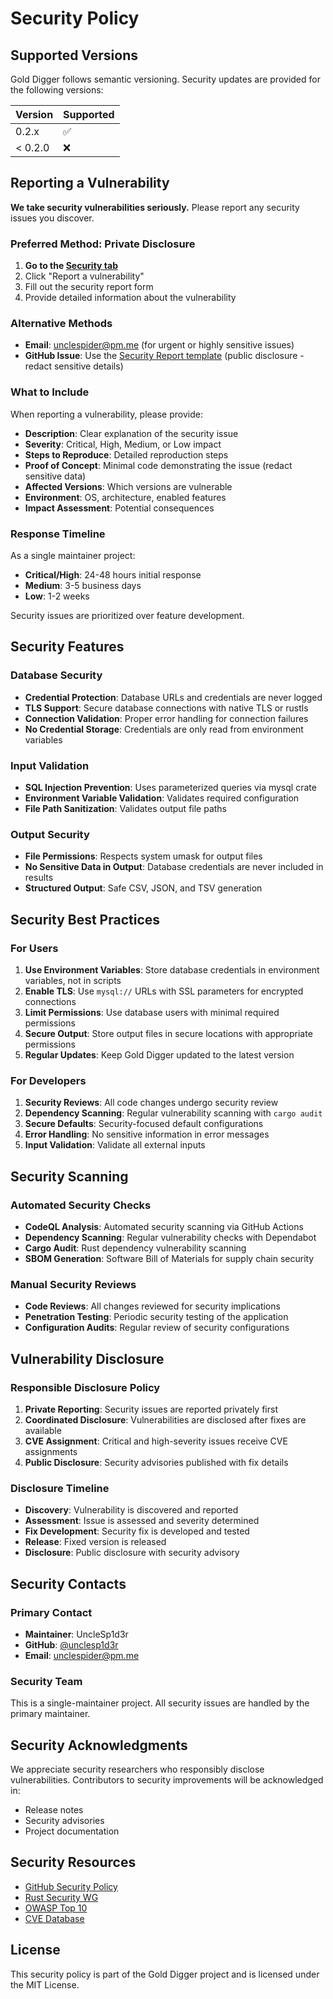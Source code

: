 # Security Policy

## Supported Versions

Gold Digger follows semantic versioning. Security updates are provided for the following versions:

| Version | Supported          |
| ------- | ------------------ |
| 0.2.x   | :white_check_mark: |
| < 0.2.0 | :x:                |

## Reporting a Vulnerability

**We take security vulnerabilities seriously.** Please report any security issues you discover.

### Preferred Method: Private Disclosure

1. **Go to the [Security tab](https://github.com/unclesp1d3r/gold_digger/security)**
2. Click "Report a vulnerability"
3. Fill out the security report form
4. Provide detailed information about the vulnerability

### Alternative Methods

- **Email**: <unclespider@pm.me> (for urgent or highly sensitive issues)
- **GitHub Issue**: Use the [Security Report template](https://github.com/unclesp1d3r/gold_digger/issues/new?template=security_report.yml) (public disclosure - redact sensitive details)

### What to Include

When reporting a vulnerability, please provide:

- **Description**: Clear explanation of the security issue
- **Severity**: Critical, High, Medium, or Low impact
- **Steps to Reproduce**: Detailed reproduction steps
- **Proof of Concept**: Minimal code demonstrating the issue (redact sensitive data)
- **Affected Versions**: Which versions are vulnerable
- **Environment**: OS, architecture, enabled features
- **Impact Assessment**: Potential consequences

### Response Timeline

As a single maintainer project:

- **Critical/High**: 24-48 hours initial response
- **Medium**: 3-5 business days
- **Low**: 1-2 weeks

Security issues are prioritized over feature development.

## Security Features

### Database Security

- **Credential Protection**: Database URLs and credentials are never logged
- **TLS Support**: Secure database connections with native TLS or rustls
- **Connection Validation**: Proper error handling for connection failures
- **No Credential Storage**: Credentials are only read from environment variables

### Input Validation

- **SQL Injection Prevention**: Uses parameterized queries via mysql crate
- **Environment Variable Validation**: Validates required configuration
- **File Path Sanitization**: Validates output file paths

### Output Security

- **File Permissions**: Respects system umask for output files
- **No Sensitive Data in Output**: Database credentials are never included in results
- **Structured Output**: Safe CSV, JSON, and TSV generation

## Security Best Practices

### For Users

1. **Use Environment Variables**: Store database credentials in environment variables, not in scripts
2. **Enable TLS**: Use `mysql://` URLs with SSL parameters for encrypted connections
3. **Limit Permissions**: Use database users with minimal required permissions
4. **Secure Output**: Store output files in secure locations with appropriate permissions
5. **Regular Updates**: Keep Gold Digger updated to the latest version

### For Developers

1. **Security Reviews**: All code changes undergo security review
2. **Dependency Scanning**: Regular vulnerability scanning with `cargo audit`
3. **Secure Defaults**: Security-focused default configurations
4. **Error Handling**: No sensitive information in error messages
5. **Input Validation**: Validate all external inputs

## Security Scanning

### Automated Security Checks

- **CodeQL Analysis**: Automated security scanning via GitHub Actions
- **Dependency Scanning**: Regular vulnerability checks with Dependabot
- **Cargo Audit**: Rust dependency vulnerability scanning
- **SBOM Generation**: Software Bill of Materials for supply chain security

### Manual Security Reviews

- **Code Reviews**: All changes reviewed for security implications
- **Penetration Testing**: Periodic security testing of the application
- **Configuration Audits**: Regular review of security configurations

## Vulnerability Disclosure

### Responsible Disclosure Policy

1. **Private Reporting**: Security issues are reported privately first
2. **Coordinated Disclosure**: Vulnerabilities are disclosed after fixes are available
3. **CVE Assignment**: Critical and high-severity issues receive CVE assignments
4. **Public Disclosure**: Security advisories published with fix details

### Disclosure Timeline

- **Discovery**: Vulnerability is discovered and reported
- **Assessment**: Issue is assessed and severity determined
- **Fix Development**: Security fix is developed and tested
- **Release**: Fixed version is released
- **Disclosure**: Public disclosure with security advisory

## Security Contacts

### Primary Contact

- **Maintainer**: UncleSp1d3r
- **GitHub**: [@unclesp1d3r](https://github.com/unclesp1d3r)
- **Email**: <unclespider@pm.me>

### Security Team

This is a single-maintainer project. All security issues are handled by the primary maintainer.

## Security Acknowledgments

We appreciate security researchers who responsibly disclose vulnerabilities. Contributors to security improvements will be acknowledged in:

- Release notes
- Security advisories
- Project documentation

## Security Resources

- [GitHub Security Policy](https://docs.github.com/en/code-security/getting-started/adding-a-security-policy-to-your-repository)
- [Rust Security WG](https://github.com/rust-secure-code/wg)
- [OWASP Top 10](https://owasp.org/www-project-top-ten/)
- [CVE Database](https://cve.mitre.org/)

## License

This security policy is part of the Gold Digger project and is licensed under the MIT License.
